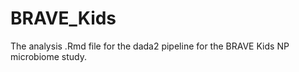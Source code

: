 # BRAVE_Kids

The analysis .Rmd file for the dada2 pipeline for the BRAVE Kids NP microbiome study.

